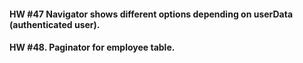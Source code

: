 #### HW #47 Navigator shows different options depending on userData (authenticated user).

#### HW #48. Paginator for employee table.